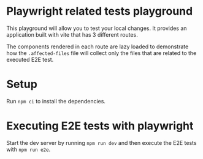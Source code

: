 # Playwright related tests playground

This playground will allow you to test your local changes. It provides an application built with vite that has 3 different routes.

The components rendered in each route are lazy loaded to demonstrate how the `.affected-files` file will collect only the files that are related to the executed E2E test.

# Setup

Run `npm ci` to install the dependencies.

# Executing E2E tests with playwright

Start the dev server by running `npm run dev` and then execute the E2E tests with `npm run e2e`.
